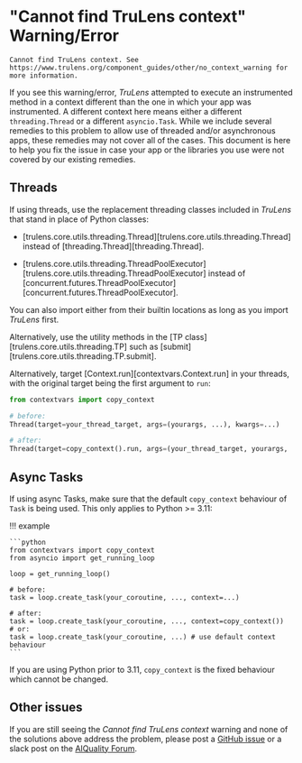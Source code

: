 # "Cannot find TruLens context" Warning/Error

```
Cannot find TruLens context. See
https://www.trulens.org/component_guides/other/no_context_warning for more information.
```

If you see this warning/error, _TruLens_ attempted to execute an instrumented
method in a context different than the one in which your app was instrumented. A
different context here means either a different `threading.Thread` or a
different `asyncio.Task`. While we include several remedies to this problem to
allow use of threaded and/or asynchronous apps, these remedies may not cover all
of the cases. This document is here to help you fix the issue in case your app
or the libraries you use were not covered by our existing remedies.

## Threads

If using threads, use the replacement threading classes included in _TruLens_
that stand in place of Python classes:

- [trulens.core.utils.threading.Thread][trulens.core.utils.threading.Thread]
  instead of [threading.Thread][threading.Thread].

- [trulens.core.utils.threading.ThreadPoolExecutor][trulens.core.utils.threading.ThreadPoolExecutor]
  instead of
  [concurrent.futures.ThreadPoolExecutor][concurrent.futures.ThreadPoolExecutor].

You can also import either from their builtin locations as long as you import
_TruLens_ first.

Alternatively, use the utility methods in the [TP
class][trulens.core.utils.threading.TP] such as
[submit][trulens.core.utils.threading.TP.submit].

Alternatively, target [Context.run][contextvars.Context.run] in your threads,
with the original target being the first argument to `run`:

```python
from contextvars import copy_context

# before:
Thread(target=your_thread_target, args=(yourargs, ...), kwargs=...)

# after:
Thread(target=copy_context().run, args=(your_thread_target, yourargs, ...), kwargs=...)
```

## Async Tasks

If using async Tasks, make sure that the default `copy_context` behaviour of
`Task` is being used. This only applies to Python >= 3.11:

!!! example

    ```python
    from contextvars import copy_context
    from asyncio import get_running_loop

    loop = get_running_loop()

    # before:
    task = loop.create_task(your_coroutine, ..., context=...)

    # after:
    task = loop.create_task(your_coroutine, ..., context=copy_context())
    # or:
    task = loop.create_task(your_coroutine, ...) # use default context behaviour
    ```

If you are using Python prior to 3.11, `copy_context` is the fixed behaviour
which cannot be changed.

## Other issues

If you are still seeing the _Cannot find TruLens context_ warning and none of the solutions
above address the problem, please post a [GitHub
issue](https://github.com/truera/trulens/issues) or a slack post on the
[AIQuality Forum](https://communityinviter.com/apps/aiqualityforum/josh).

